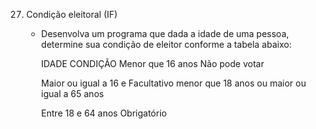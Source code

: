 27. Condição eleitoral (IF)

    - Desenvolva um programa que dada a idade de uma pessoa, determine sua condição de eleitor conforme a tabela abaixo:

        IDADE                       CONDIÇÃO
        Menor que 16 anos	        Não pode votar
        
        Maior ou igual a 16 e       Facultativo
        menor que 18 anos ou 
        maior ou igual a 65 anos	
        
        Entre 18 e 64 anos 	        Obrigatório